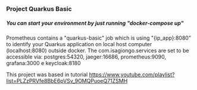 ### Project Quarkus Basic

##### You can start your environment by just running "docker-compose up"
Prometheus contains a "quarkus-basic" job which is using "{ip_app}:8080" to identify your Quarkus application on local host computer (localhost:8080) outside docker.
The com.isagiongo.services are set to be accessible via: postgres:54320, jaeger:16686, prometheus:9090, grafana:3000 e keycloak:8180

This project was based in tutorial https://www.youtube.com/playlist?list=PLZzPRVfe8BbE6pVSv_9OMQPuoeQ71ZSMH